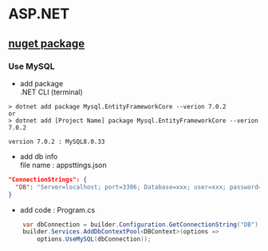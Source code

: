 # ASP.NET
## [nuget package](https://www.nuget.org/packages)
### Use MySQL
- add package   
  .NET CLI (terminal)
```
> dotnet add package Mysql.EntityFrameworkCore --verion 7.0.2
or
> dotnet add [Project Name] package Mysql.EntityFrameworkCore --verion 7.0.2

version 7.0.2 : MySQL8.0.33
```

- add db info   
  file name : appsttings.json
```json
"ConnectionStrings": {
  "DB": "Server=localhost; port=3306; Database=xxx; user=xxx; password=xxxx"
}
```

- add code : Program.cs
```c#
    var dbConnection = builder.Configuration.GetConnectionString("DB") ?? throw new InvalidOperationException("Connection string 'DB' not found. file_name=appsettings.json. root_key=ConnectionString");
    builder.Services.AddDbContextPool<DBContext>(options =>
        options.UseMySQL(dbConnection));

```
